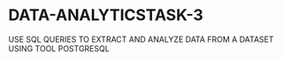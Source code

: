 # DATA-ANALYTICSTASK-3

USE SQL QUERIES TO EXTRACT AND ANALYZE DATA FROM A DATASET USING TOOL POSTGRESQL
